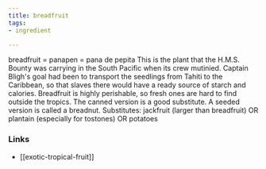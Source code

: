 ```yaml
---
title: breadfruit
tags:
- ingredient

---
```

breadfruit = panapen = pana de pepita This is the plant that the H.M.S. Bounty was carrying in the South Pacific when its crew mutinied. Captain Bligh's goal had been to transport the seedlings from Tahiti to the Caribbean, so that slaves there would have a ready source of starch and calories. Breadfruit is highly perishable, so fresh ones are hard to find outside the tropics. The canned version is a good substitute. A seeded version is called a breadnut. Substitutes: jackfruit (larger than breadfruit) OR plantain (especially for tostones) OR potatoes

### Links

* [[exotic-tropical-fruit]]
